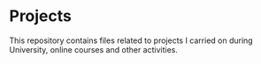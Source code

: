 # Projects

This repository contains files related to projects I carried on during University, online courses and other activities.
